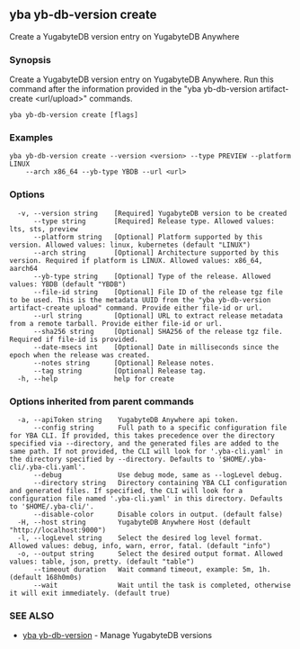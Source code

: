 ## yba yb-db-version create

Create a YugabyteDB version entry on YugabyteDB Anywhere

### Synopsis

Create a YugabyteDB version entry on YugabyteDB Anywhere. Run this command after the information provided in the "yba yb-db-version artifact-create <url/upload>" commands.

```
yba yb-db-version create [flags]
```

### Examples

```
yba yb-db-version create --version <version> --type PREVIEW --platform LINUX
	--arch x86_64 --yb-type YBDB --url <url>
```

### Options

```
  -v, --version string    [Required] YugabyteDB version to be created
      --type string       [Required] Release type. Allowed values: lts, sts, preview
      --platform string   [Optional] Platform supported by this version. Allowed values: linux, kubernetes (default "LINUX")
      --arch string       [Optional] Architecture supported by this version. Required if platform is LINUX. Allowed values: x86_64, aarch64
      --yb-type string    [Optional] Type of the release. Allowed values: YBDB (default "YBDB")
      --file-id string    [Optional] File ID of the release tgz file to be used. This is the metadata UUID from the "yba yb-db-version artifact-create upload" command. Provide either file-id or url.
      --url string        [Optional] URL to extract release metadata from a remote tarball. Provide either file-id or url.
      --sha256 string     [Optional] SHA256 of the release tgz file. Required if file-id is provided.
      --date-msecs int    [Optional] Date in milliseconds since the epoch when the release was created.
      --notes string      [Optional] Release notes.
      --tag string        [Optional] Release tag.
  -h, --help              help for create
```

### Options inherited from parent commands

```
  -a, --apiToken string    YugabyteDB Anywhere api token.
      --config string      Full path to a specific configuration file for YBA CLI. If provided, this takes precedence over the directory specified via --directory, and the generated files are added to the same path. If not provided, the CLI will look for '.yba-cli.yaml' in the directory specified by --directory. Defaults to '$HOME/.yba-cli/.yba-cli.yaml'.
      --debug              Use debug mode, same as --logLevel debug.
      --directory string   Directory containing YBA CLI configuration and generated files. If specified, the CLI will look for a configuration file named '.yba-cli.yaml' in this directory. Defaults to '$HOME/.yba-cli/'.
      --disable-color      Disable colors in output. (default false)
  -H, --host string        YugabyteDB Anywhere Host (default "http://localhost:9000")
  -l, --logLevel string    Select the desired log level format. Allowed values: debug, info, warn, error, fatal. (default "info")
  -o, --output string      Select the desired output format. Allowed values: table, json, pretty. (default "table")
      --timeout duration   Wait command timeout, example: 5m, 1h. (default 168h0m0s)
      --wait               Wait until the task is completed, otherwise it will exit immediately. (default true)
```

### SEE ALSO

* [yba yb-db-version](yba_yb-db-version.md)	 - Manage YugabyteDB versions

